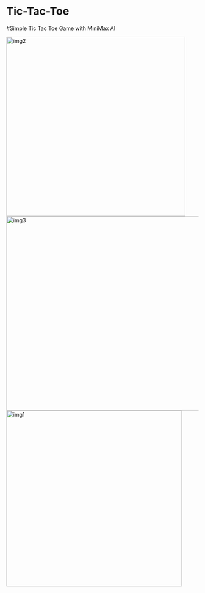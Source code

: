 # Tic-Tac-Toe
#Simple Tic Tac Toe Game with MiniMax AI

<img width="469" alt="img2" src="https://user-images.githubusercontent.com/11765482/39260012-d8ca4e9a-48d7-11e8-9bc5-4c67339bac3f.PNG">
<img width="508" alt="img3" src="https://user-images.githubusercontent.com/11765482/39260016-da4684be-48d7-11e8-99a4-e26c040219d0.PNG">
<img width="460" alt="img1" src="https://user-images.githubusercontent.com/11765482/39260020-dc130c68-48d7-11e8-9453-77611efb79b4.PNG">
